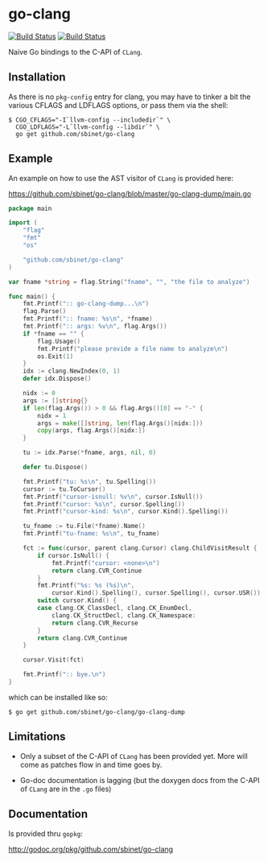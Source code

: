 go-clang
========

[![Build Status](https://secure.travis-ci.org/sbinet/go-clang.png)](http://travis-ci.org/sbinet/go-clang)
[![Build Status](https://drone.io/github.com/sbinet/go-clang/status.png)](https://drone.io/github.com/sbinet/go-clang/latest)


Naive Go bindings to the C-API of ``CLang``.

Installation
------------

As there is no ``pkg-config`` entry for clang, you may have to tinker
a bit the various CFLAGS and LDFLAGS options, or pass them via the
shell:

```
$ CGO_CFLAGS="-I`llvm-config --includedir`" \
  CGO_LDFLAGS="-L`llvm-config --libdir`" \
  go get github.com/sbinet/go-clang
```

Example
-------

An example on how to use the AST visitor of ``CLang`` is provided
here:

 https://github.com/sbinet/go-clang/blob/master/go-clang-dump/main.go

``` go
package main

import (
	"flag"
	"fmt"
	"os"

	"github.com/sbinet/go-clang"
)

var fname *string = flag.String("fname", "", "the file to analyze")

func main() {
	fmt.Printf(":: go-clang-dump...\n")
	flag.Parse()
	fmt.Printf(":: fname: %s\n", *fname)
	fmt.Printf(":: args: %v\n", flag.Args())
	if *fname == "" {
		flag.Usage()
		fmt.Printf("please provide a file name to analyze\n")
		os.Exit(1)
	}
	idx := clang.NewIndex(0, 1)
	defer idx.Dispose()

	nidx := 0
	args := []string{}
	if len(flag.Args()) > 0 && flag.Args()[0] == "-" {
		nidx = 1
		args = make([]string, len(flag.Args()[nidx:]))
		copy(args, flag.Args()[nidx:])
	}

	tu := idx.Parse(*fname, args, nil, 0)

	defer tu.Dispose()

	fmt.Printf("tu: %s\n", tu.Spelling())
	cursor := tu.ToCursor()
	fmt.Printf("cursor-isnull: %v\n", cursor.IsNull())
	fmt.Printf("cursor: %s\n", cursor.Spelling())
	fmt.Printf("cursor-kind: %s\n", cursor.Kind().Spelling())

	tu_fname := tu.File(*fname).Name()
	fmt.Printf("tu-fname: %s\n", tu_fname)

	fct := func(cursor, parent clang.Cursor) clang.ChildVisitResult {
		if cursor.IsNull() {
			fmt.Printf("cursor: <none>\n")
			return clang.CVR_Continue
		}
		fmt.Printf("%s: %s (%s)\n",
			cursor.Kind().Spelling(), cursor.Spelling(), cursor.USR())
		switch cursor.Kind() {
		case clang.CK_ClassDecl, clang.CK_EnumDecl,
			clang.CK_StructDecl, clang.CK_Namespace:
			return clang.CVR_Recurse
		}
		return clang.CVR_Continue
	}

	cursor.Visit(fct)

	fmt.Printf(":: bye.\n")
}
```

which can be installed like so:

```
$ go get github.com/sbinet/go-clang/go-clang-dump
```

Limitations
-----------

- Only a subset of the C-API of ``CLang`` has been provided yet.
  More will come as patches flow in and time goes by.

- Go-doc documentation is lagging (but the doxygen docs from the C-API
  of ``CLang`` are in the ``.go`` files)


Documentation
-------------

Is provided thru ``gopkg``:

 http://godoc.org/pkg/github.com/sbinet/go-clang

